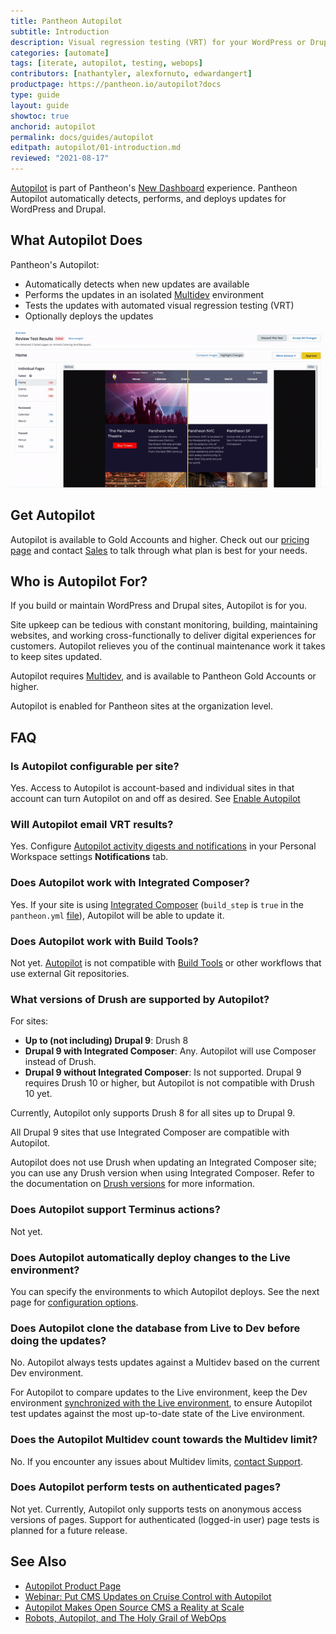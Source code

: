 ```yaml
---
title: Pantheon Autopilot
subtitle: Introduction
description: Visual regression testing (VRT) for your WordPress or Drupal site.
categories: [automate]
tags: [iterate, autopilot, testing, webops]
contributors: [nathantyler, alexfornuto, edwardangert]
productpage: https://pantheon.io/autopilot?docs
type: guide
layout: guide
showtoc: true
anchorid: autopilot
permalink: docs/guides/autopilot
editpath: autopilot/01-introduction.md
reviewed: "2021-08-17"
---
```


[Autopilot](https://pantheon.io/autopilot?docs) is part of Pantheon's [New Dashboard](/guides/new-dashboard) experience. Pantheon Autopilot automatically detects, performs, and deploys updates for WordPress and Drupal.

## What Autopilot Does

Pantheon's Autopilot:

- Automatically detects when new updates are available
- Performs the updates in an isolated [Multidev](/multidev) environment
- Tests the updates with automated visual regression testing (VRT)
- Optionally deploys the updates

![A gif showing Autopilot visual regression testing](../../../images/dashboard/vrt.gif)

## Get Autopilot

Autopilot is available to Gold Accounts and higher. Check out our [pricing page](https://pantheon.io/pricing?docs) and contact [Sales](https://pantheon.io/earlyaccess/autopilot?docs) to talk through what plan is best for your needs.

## Who is Autopilot For?

If you build or maintain WordPress and Drupal sites, Autopilot is for you.

Site upkeep can be tedious with constant monitoring, building, maintaining websites, and working cross-functionally to deliver digital experiences for customers. Autopilot relieves you of the continual maintenance work it takes to keep sites updated.

Autopilot requires [Multidev](/multidev), and is available to Pantheon Gold Accounts or higher.

Autopilot is enabled for Pantheon sites at the organization level.

## FAQ

### Is Autopilot configurable per site?

Yes. Access to Autopilot is account-based and individual sites in that account can turn Autopilot on and off as desired. See [Enable Autopilot](/guides/autopilot/enable-autopilot)

### Will Autopilot email VRT results?

Yes. Configure [Autopilot activity digests and notifications](/guides/autopilot/enable-autopilot/#enable-autopilot-email-notifications) in your Personal Workspace settings **Notifications** tab.

### Does Autopilot work with Integrated Composer?

Yes. If your site is using [Integrated Composer](/integrated-composer) (`build_step` is `true` in the `pantheon.yml` [file](/pantheon-yml)), Autopilot will be able to update it.

### Does Autopilot work with Build Tools?

Not yet. [Autopilot](/guides/autopilot) is not compatible with [Build Tools](/guides/build-tools/) or other workflows that use external Git repositories.

### What versions of Drush are supported by Autopilot?

For sites:
- **Up to (not including) Drupal 9**: Drush 8
- **Drupal 9 with Integrated Composer**: Any. Autopilot will use Composer instead of Drush.
- **Drupal 9 without Integrated Composer**: Is not supported. Drupal 9 requires Drush 10 or higher, but Autopilot is not compatible with Drush 10 yet.

Currently, Autopilot only supports Drush 8 for all sites up to Drupal 9.

All Drupal 9 sites that use Integrated Composer are compatible with Autopilot.

Autopilot does not use Drush when updating an Integrated Composer site; you can use any Drush version when using Integrated Composer. Refer to the documentation on [Drush versions](/drush-versions) for more information.

### Does Autopilot support Terminus actions?

Not yet.

### Does Autopilot automatically deploy changes to the Live environment?

You can specify the environments to which Autopilot deploys. See the next page for [configuration options](/guides/autopilot/enable-autopilot).

### Does Autopilot clone the database from Live to Dev before doing the updates?

No. Autopilot always tests updates against a Multidev based on the current Dev environment.

For Autopilot to compare updates to the Live environment, keep the Dev environment [synchronized with the Live environment](/pantheon-workflow), to ensure Autopilot test updates against the most up-to-date state of the Live environment.

### Does the Autopilot Multidev count towards the Multidev limit?

No. If you encounter any issues about Multidev limits, [contact Support](/support).

### Does Autopilot perform tests on authenticated pages?

Not yet. Currently, Autopilot only supports tests on anonymous access versions of pages. Support for authenticated (logged-in user) page tests is planned for a future release.

## See Also

- [Autopilot Product Page](https://pantheon.io/autopilot?docs)
- [Webinar: Put CMS Updates on Cruise Control with Autopilot](https://pantheon.io/put-cms-updates-on-cruise-control-with-autopilot-webinar)
- [Autopilot Makes Open Source CMS a Reality at Scale](https://pantheon.io/blog/open-source-cms-scale-autopilot)
- [Robots, Autopilot, and The Holy Grail of WebOps](https://pantheon.io/blog/robots-autopilot-and-holy-grail-webops)
